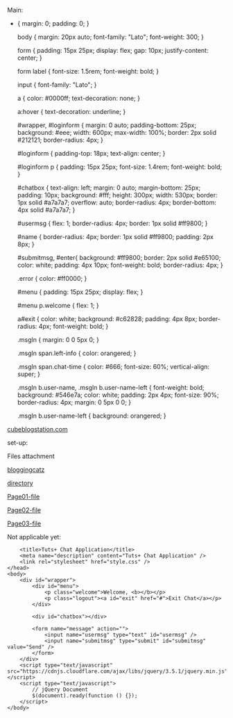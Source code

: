 Main:
* {
    margin: 0;
    padding: 0;
  }
   
  body {
    margin: 20px auto;
    font-family: "Lato";
    font-weight: 300;
  }
   
  form {
    padding: 15px 25px;
    display: flex;
    gap: 10px;
    justify-content: center;
  }
   
  form label {
    font-size: 1.5rem;
    font-weight: bold;
  }
   
  input {
    font-family: "Lato";
  }
   
  a {
    color: #0000ff;
    text-decoration: none;
  }
   
  a:hover {
    text-decoration: underline;
  }
   
  #wrapper,
  #loginform {
    margin: 0 auto;
    padding-bottom: 25px;
    background: #eee;
    width: 600px;
    max-width: 100%;
    border: 2px solid #212121;
    border-radius: 4px;
  }
   
  #loginform {
    padding-top: 18px;
    text-align: center;
  }
   
  #loginform p {
    padding: 15px 25px;
    font-size: 1.4rem;
    font-weight: bold;
  }
   
  #chatbox {
    text-align: left;
    margin: 0 auto;
    margin-bottom: 25px;
    padding: 10px;
    background: #fff;
    height: 300px;
    width: 530px;
    border: 1px solid #a7a7a7;
    overflow: auto;
    border-radius: 4px;
    border-bottom: 4px solid #a7a7a7;
  }
   
  #usermsg {
    flex: 1;
    border-radius: 4px;
    border: 1px solid #ff9800;
  }
   
  #name {
    border-radius: 4px;
    border: 1px solid #ff9800;
    padding: 2px 8px;
  }
   
  #submitmsg,
  #enter{
    background: #ff9800;
    border: 2px solid #e65100;
    color: white;
    padding: 4px 10px;
    font-weight: bold;
    border-radius: 4px;
  }
   
  .error {
    color: #ff0000;
  }
   
  #menu {
    padding: 15px 25px;
    display: flex;
  }
   
  #menu p.welcome {
    flex: 1;
  }
   
  a#exit {
    color: white;
    background: #c62828;
    padding: 4px 8px;
    border-radius: 4px;
    font-weight: bold;
  }
   
  .msgln {
    margin: 0 0 5px 0;
  }
   
  .msgln span.left-info {
    color: orangered;
  }
   
  .msgln span.chat-time {
    color: #666;
    font-size: 60%;
    vertical-align: super;
  }
   
  .msgln b.user-name, .msgln b.user-name-left {
    font-weight: bold;
    background: #546e7a;
    color: white;
    padding: 2px 4px;
    font-size: 90%;
    border-radius: 4px;
    margin: 0 5px 0 0;
  }
   
  .msgln b.user-name-left {
    background: orangered;
  }


<a href="http://www.cubeblogstation.com/">cubeblogstation.com</a>

set-up:

Files attachment 

<a href="https://bloggingcatz.blogspot.com/">bloggingcatz</a>

<a href="http://directore.stranky1.cz/">directory</a>

<a href="http://www.cubeblogstation.com/p/which-video-game-is-best-top-10-best.html?m=1">Page01-file</a>

<a href="http://www.cubeblogstation.com/p/blog-about-tech-reviews-and-more.html?m=1">Page02-file</a>

<a href="http://www.cubeblogstation.com/p/about-page.html?m=1">Page03-file</a>

Not applicable yet:
<!DOCTYPE html>
<html lang="en">
    <head>
        <meta charset="utf-8" />
 
        <title>Tuts+ Chat Application</title>
        <meta name="description" content="Tuts+ Chat Application" />
        <link rel="stylesheet" href="style.css" />
    </head>
    <body>
        <div id="wrapper">
            <div id="menu">
                <p class="welcome">Welcome, <b></b></p>
                <p class="logout"><a id="exit" href="#">Exit Chat</a></p>
            </div>
 
            <div id="chatbox"></div>
 
            <form name="message" action="">
                <input name="usermsg" type="text" id="usermsg" />
                <input name="submitmsg" type="submit" id="submitmsg" value="Send" />
            </form>
        </div>
        <script type="text/javascript" src="https://cdnjs.cloudflare.com/ajax/libs/jquery/3.5.1/jquery.min.js"></script>
        <script type="text/javascript">
            // jQuery Document
            $(document).ready(function () {});
        </script>
    </body>
</html>
